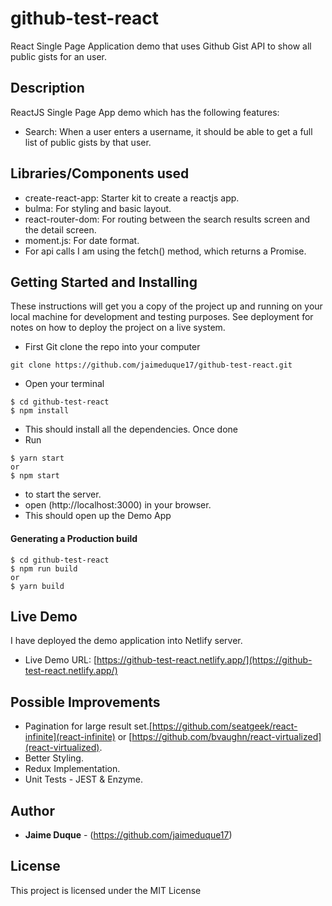 # github-test-react
React Single Page Application demo that uses Github Gist API to show all public gists for an user.

## Description
ReactJS Single Page App demo which has the following features:
* Search: When a user enters a username, it should be able to get a full list of public gists by that user.


## Libraries/Components used
* create-react-app: Starter kit to create a reactjs app.
* bulma: For styling and basic layout.
* react-router-dom: For routing between the search results screen and the detail screen.
* moment.js: For date format.
* For api calls I am using the fetch() method, which returns a Promise.

## Getting Started and Installing
These instructions will get you a copy of the project up and running on your local machine for development and testing purposes. See deployment for notes on how to deploy the project on a live system.

* First Git clone the repo into your computer
```
git clone https://github.com/jaimeduque17/github-test-react.git
```
* Open your terminal
```
$ cd github-test-react
$ npm install
```
* This should install all the dependencies. Once done
* Run 
``` 
$ yarn start
or
$ npm start
```
* to start the server.
* open (http://localhost:3000) in your browser. 
* This should open up the Demo App


#### Generating a Production build
```
$ cd github-test-react
$ npm run build
or
$ yarn build
```

## Live Demo
I have deployed the demo application into Netlify server. 
* Live Demo URL: [https://github-test-react.netlify.app/](https://github-test-react.netlify.app/)

## Possible Improvements
* Pagination for large result set.[https://github.com/seatgeek/react-infinite](react-infinite) or [https://github.com/bvaughn/react-virtualized](react-virtualized).
* Better Styling.
* Redux Implementation.
* Unit Tests - JEST & Enzyme.

## Author
* **Jaime Duque** - (https://github.com/jaimeduque17)

## License
This project is licensed under the MIT License